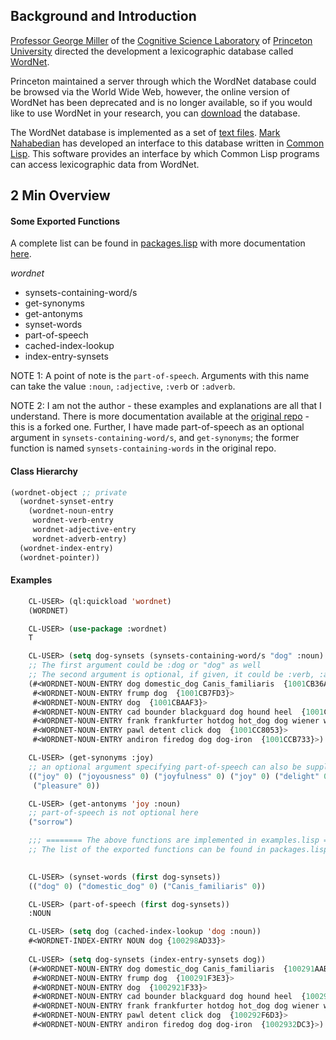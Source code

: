 
## Background and Introduction

[Professor George Miller](https://en.wikipedia.org/wiki/George_Armitage_Miller) of the [Cognitive Science Laboratory](http://cogsci.princeton.edu/) of [Princeton University](http://www.princeton.edu/) directed the development a lexicographic database called [WordNet](https://wordnet.princeton.edu/).

Princeton maintained a server through which the WordNet database could be browsed via the World Wide Web, however, the online version of WordNet has been deprecated and is no longer available, so if you would like to use WordNet in your research, you can [download](https://wordnet.princeton.edu/download) the database.

The WordNet database is implemented as a set of [text files](data-file-format.text). [Mark Nahabedian](https://www.linkedin.com/in/mark-nahabedian-15a225/) has developed an interface to this database written in [Common Lisp](https://www.cs.cmu.edu/Groups/AI/html/cltl/cltl2.html). This software provides an interface by which Common Lisp programs can access lexicographic data from WordNet.

## 2 Min Overview

#### Some Exported Functions

A complete list can be found in [packages.lisp](packages.lisp) with more documentation [here](https://github.com/phoe/wordnet).

_wordnet_

- synsets-containing-word/s
- get-synonyms
- get-antonyms
- synset-words
- part-of-speech
- cached-index-lookup
- index-entry-synsets

NOTE 1: A point of note is the `part-of-speech`. Arguments with this name can take the value `:noun`, `:adjective`, `:verb` or `:adverb`.

NOTE 2: I am not the author - these examples and explanations are all that I understand. There is more documentation available at the [original repo](https://github.com/phoe/wordnet#data-representation) - this is a forked one. Further, I have made part-of-speech as an optional argument in `synsets-containing-word/s`, and `get-synonyms`; the former function is named `synsets-containing-words` in the original repo.

#### Class Hierarchy

```lisp
(wordnet-object ;; private
  (wordnet-synset-entry
    (wordnet-noun-entry
     wordnet-verb-entry
     wordnet-adjective-entry
     wordnet-adverb-entry)
  (wordnet-index-entry)
  (wordnet-pointer))
```


#### Examples


```lisp
    CL-USER> (ql:quickload 'wordnet)
    (WORDNET)

    CL-USER> (use-package :wordnet)
    T

    CL-USER> (setq dog-synsets (synsets-containing-word/s "dog" :noun)
    ;; The first argument could be :dog or "dog" as well
    ;; The second argument is optional, if given, it could be :verb, :adverb or :adjective
    (#<WORDNET-NOUN-ENTRY dog domestic_dog Canis_familiaris  {1001CB36A3}>
     #<WORDNET-NOUN-ENTRY frump dog  {1001CB7FD3}>
     #<WORDNET-NOUN-ENTRY dog  {1001CBAAF3}>
     #<WORDNET-NOUN-ENTRY cad bounder blackguard dog hound heel  {1001CBF193}>
     #<WORDNET-NOUN-ENTRY frank frankfurter hotdog hot_dog dog wiener wienerwurst weenie    {1001CC4373}>
     #<WORDNET-NOUN-ENTRY pawl detent click dog  {1001CC8053}>
     #<WORDNET-NOUN-ENTRY andiron firedog dog dog-iron  {1001CCB733}>)

    CL-USER> (get-synonyms :joy) 
    ;; an optional argument specifying part-of-speech can also be supplied
    (("joy" 0) ("joyousness" 0) ("joyfulness" 0) ("joy" 0) ("delight" 0) 
     ("pleasure" 0))

    CL-USER> (get-antonyms 'joy :noun)
    ;; part-of-speech is not optional here 
    ("sorrow")

    ;;; ======== The above functions are implemented in examples.lisp ==========
    ;; The list of the exported functions can be found in packages.lisp.
    

    CL-USER> (synset-words (first dog-synsets))
    (("dog" 0) ("domestic_dog" 0) ("Canis_familiaris" 0))

    CL-USER> (part-of-speech (first dog-synsets))
    :NOUN

    CL-USER> (setq dog (cached-index-lookup 'dog :noun))
    #<WORDNET-INDEX-ENTRY NOUN dog {100298AD33}>    
    
    CL-USER> (setq dog-synsets (index-entry-synsets dog))
    (#<WORDNET-NOUN-ENTRY dog domestic_dog Canis_familiaris  {100291AAB3}>
     #<WORDNET-NOUN-ENTRY frump dog  {100291F3E3}>
     #<WORDNET-NOUN-ENTRY dog  {1002921F33}>
     #<WORDNET-NOUN-ENTRY cad bounder blackguard dog hound heel  {10029265D3}>
     #<WORDNET-NOUN-ENTRY frank frankfurter hotdog hot_dog dog wiener wienerwurst weenie        {100292B9F3}>
     #<WORDNET-NOUN-ENTRY pawl detent click dog  {100292F6D3}>
     #<WORDNET-NOUN-ENTRY andiron firedog dog dog-iron  {1002932DC3}>)

``` 
